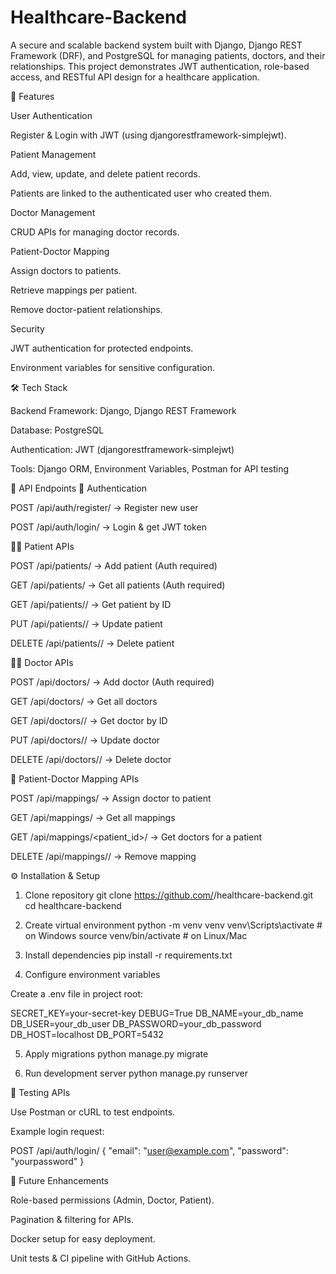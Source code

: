 # Healthcare-Backend
A secure and scalable backend system built with Django, Django REST Framework (DRF), and PostgreSQL for managing patients, doctors, and their relationships. This project demonstrates JWT authentication, role-based access, and RESTful API design for a healthcare application.

🚀 Features

User Authentication

Register & Login with JWT (using djangorestframework-simplejwt).

Patient Management

Add, view, update, and delete patient records.

Patients are linked to the authenticated user who created them.

Doctor Management

CRUD APIs for managing doctor records.

Patient-Doctor Mapping

Assign doctors to patients.

Retrieve mappings per patient.

Remove doctor-patient relationships.

Security

JWT authentication for protected endpoints.

Environment variables for sensitive configuration.

🛠️ Tech Stack

Backend Framework: Django, Django REST Framework

Database: PostgreSQL

Authentication: JWT (djangorestframework-simplejwt)

Tools: Django ORM, Environment Variables, Postman for API testing

📂 API Endpoints
🔐 Authentication

POST /api/auth/register/ → Register new user

POST /api/auth/login/ → Login & get JWT token

👩‍⚕️ Patient APIs

POST /api/patients/ → Add patient (Auth required)

GET /api/patients/ → Get all patients (Auth required)

GET /api/patients/<id>/ → Get patient by ID

PUT /api/patients/<id>/ → Update patient

DELETE /api/patients/<id>/ → Delete patient

🧑‍⚕️ Doctor APIs

POST /api/doctors/ → Add doctor (Auth required)

GET /api/doctors/ → Get all doctors

GET /api/doctors/<id>/ → Get doctor by ID

PUT /api/doctors/<id>/ → Update doctor

DELETE /api/doctors/<id>/ → Delete doctor

🔗 Patient-Doctor Mapping APIs

POST /api/mappings/ → Assign doctor to patient

GET /api/mappings/ → Get all mappings

GET /api/mappings/<patient_id>/ → Get doctors for a patient

DELETE /api/mappings/<id>/ → Remove mapping


⚙️ Installation & Setup
1. Clone repository
git clone https://github.com/<your-username>/healthcare-backend.git
cd healthcare-backend

2. Create virtual environment
python -m venv venv
venv\Scripts\activate    # on Windows
source venv/bin/activate # on Linux/Mac

3. Install dependencies
pip install -r requirements.txt

4. Configure environment variables

Create a .env file in project root:

SECRET_KEY=your-secret-key
DEBUG=True
DB_NAME=your_db_name
DB_USER=your_db_user
DB_PASSWORD=your_db_password
DB_HOST=localhost
DB_PORT=5432

5. Apply migrations
python manage.py migrate

6. Run development server
python manage.py runserver

🧪 Testing APIs

Use Postman or cURL to test endpoints.

Example login request:

POST /api/auth/login/
{
  "email": "user@example.com",
  "password": "yourpassword"
}

📌 Future Enhancements

Role-based permissions (Admin, Doctor, Patient).

Pagination & filtering for APIs.

Docker setup for easy deployment.

Unit tests & CI pipeline with GitHub Actions.
